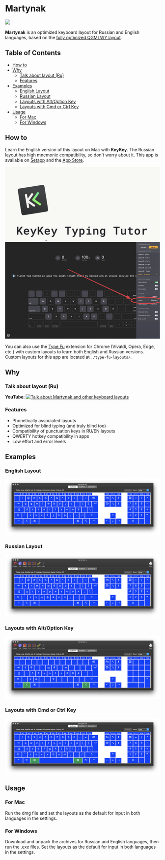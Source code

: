 # Martynak

<img src="https://user-images.githubusercontent.com/20739202/204223359-82cfbbf8-e944-4319-a362-b1745a64888f.png" width="150" />

**Martynak** is an optimized keyboard layout for Russian and English languages, based on the [fully optimized QGMLWY layout](http://mkweb.bcgsc.ca/carpalx/?full_optimization).

## Table of Contents

- [How to](#how-to)
- [Why](#why)
  - [Talk about layout (Ru)](#talk-about-layout-ru)
  - [Features](#features)
- [Examples](#examples)
  - [English Layout](#english-layout)
  - [Russian Layout](#russian-layout)
  - [Layouts with Alt/Option Key](#layouts-with-altoption-key)
  - [Layouts with Cmd or Ctrl Key](#layouts-with-cmd-or-ctrl-key)
- [Usage](#usage)
  - [For Mac](#for-mac)
  - [For Windows](#for-windows)

## How to

Learn the English version of this layout on Mac with **KeyKey**. The Russian layout has high mnemonic compatibility, so don't worry about it. This app is available on [Setapp](https://setapp.com/ru/apps/keykey-typing-tutor) and the [App Store](https://apps.apple.com/ru/app/keykey-%D0%BA%D0%BB%D0%B0%D0%B2%D0%B8%D0%B0%D1%82%D1%83%D1%80%D0%BD%D1%8B%D0%B9-%D1%82%D1%80%D0%B5%D0%BD%D0%B0%D0%B6%D1%91%D1%80/id1035137927?mt=12).

![KeyKey Screenshot](assets/2021-09-11-11-29-20.png)
![KeyKey Screenshot](assets/2021-09-11-11-36-45.png)

You can also use the [Type Fu](https://type-fu.com/) extension for Chrome (Vivaldi, Opera, Edge, etc.) with custom layouts to learn both English and Russian versions. Custom layouts for this app are located at `./type-fu-layouts/`.

## Why

### Talk about layout (Ru)

**YouTube**: [![Talk about Martynak and other keyboard layouts](https://user-images.githubusercontent.com/20739202/130952667-d39f9f68-cdca-419e-82c9-f811ca25bce3.png)](https://www.youtube.com/watch?v=vXjp7R0G9ws)

### Features

- Phonetically associated layouts
- Optimized for blind typing (and truly blind too)
- Compatibility of punctuation keys in RU/EN layouts
- QWERTY hotkey compatibility in apps
- Low effort and error levels

## Examples

### English Layout

![English Layout](./assets/en-layout.png)

### Russian Layout

![Russian Layout](./assets/ru-layout.png)

### Layouts with Alt/Option Key

![Layouts with Alt/Option Key](./assets/option-layout.png)

### Layouts with Cmd or Ctrl Key

![Layouts with Cmd or Ctrl Key](./assets/cmd-layout.png)

## Usage

### For Mac

Run the dmg file and set the layouts as the default for input in both languages in the settings.

### For Windows

Download and unpack the archives for Russian and English languages, then run the .exe files. Set the layouts as the default for input in both languages in the settings.
